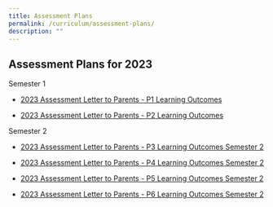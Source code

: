 ```yaml
---
title: Assessment Plans
permalink: /curriculum/assessment-plans/
description: ""
---
```

Assessment Plans for 2023
-------------------------------------------------
Semester 1

* [2023 Assessment Letter to Parents - P1 Learning Outcomes](/files/2023%20Assessment%20Letter%20to%20Parents%20-%20P1%20Learning%20Outcomes.pdf)

* [2023 Assessment Letter to Parents - P2 Learning Outcomes](/files/2023%20Assessment%20Letter%20to%20Parents%20-%20P2%20Learning%20Outcomes.pdf)

Semester 2

* [2023 Assessment Letter to Parents - P3 Learning Outcomes Semester 2](/files/2023%20assessment%20letter%20to%20parents%20-%20p3%20learning%20outcomes%20sem%202.pdf)

* [2023 Assessment Letter to Parents - P4 Learning Outcomes Semester 2](/files/2023%20assessment%20letter%20to%20parents%20-%20p4%20%20learning%20outcomes%20sem%202.pdf)

* [2023 Assessment Letter to Parents - P5 Learning Outcomes Semester 2](/files/2023%20assessment%20letter%20to%20parents%20-%20p5%20learning%20outcomes%20sem%202.pdf)

* [2023 Assessment Letter to Parents - P6 Learning Outcomes Semester 2](/files/2023%20assessment%20letter%20to%20parents%20-%20p6%20%20learning%20outcomes%20sem%202.pdf)